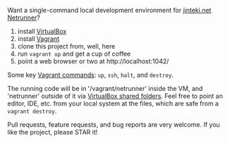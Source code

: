 Want a single-command local development environment for [jinteki.net Netrunner](https://github.com/mtgred/netrunner)?

1. install [VirtualBox](https://www.virtualbox.org)
2. install [Vagrant](https://www.vagrantup.com)
3. clone this project from, well, here
4. run `vagrant up` and get a cup of coffee
5. point a web browser or two at http://localhost:1042/

Some key [Vagrant commands](https://docs.vagrantup.com/v2/cli/index.html): `up`, `ssh`, `halt`, and `destroy`.

The running code will be in '/vagrant/netrunner' inside the VM, and 'netrunner' outside of it via [VirtualBox shared folders](https://www.virtualbox.org/manual/ch04.html#sharedfolders). Feel free to point an editor, IDE, etc. from your local system at the files, which are safe from a `vagrant destroy`.

Pull requests, feature requests, and bug reports are very welcome. If you like the project, please STAR it!
